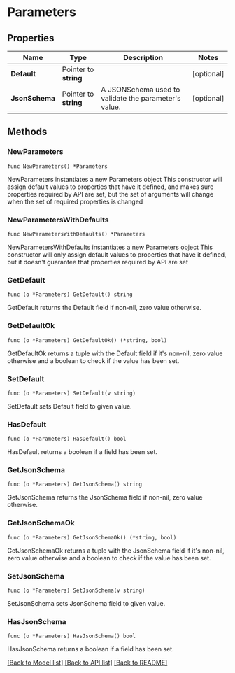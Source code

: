 # Parameters

## Properties

Name | Type | Description | Notes
------------ | ------------- | ------------- | -------------
**Default** | Pointer to **string** |  | [optional] 
**JsonSchema** | Pointer to **string** | A JSONSchema used to validate the parameter&#39;s value. | [optional] 

## Methods

### NewParameters

`func NewParameters() *Parameters`

NewParameters instantiates a new Parameters object
This constructor will assign default values to properties that have it defined,
and makes sure properties required by API are set, but the set of arguments
will change when the set of required properties is changed

### NewParametersWithDefaults

`func NewParametersWithDefaults() *Parameters`

NewParametersWithDefaults instantiates a new Parameters object
This constructor will only assign default values to properties that have it defined,
but it doesn't guarantee that properties required by API are set

### GetDefault

`func (o *Parameters) GetDefault() string`

GetDefault returns the Default field if non-nil, zero value otherwise.

### GetDefaultOk

`func (o *Parameters) GetDefaultOk() (*string, bool)`

GetDefaultOk returns a tuple with the Default field if it's non-nil, zero value otherwise
and a boolean to check if the value has been set.

### SetDefault

`func (o *Parameters) SetDefault(v string)`

SetDefault sets Default field to given value.

### HasDefault

`func (o *Parameters) HasDefault() bool`

HasDefault returns a boolean if a field has been set.

### GetJsonSchema

`func (o *Parameters) GetJsonSchema() string`

GetJsonSchema returns the JsonSchema field if non-nil, zero value otherwise.

### GetJsonSchemaOk

`func (o *Parameters) GetJsonSchemaOk() (*string, bool)`

GetJsonSchemaOk returns a tuple with the JsonSchema field if it's non-nil, zero value otherwise
and a boolean to check if the value has been set.

### SetJsonSchema

`func (o *Parameters) SetJsonSchema(v string)`

SetJsonSchema sets JsonSchema field to given value.

### HasJsonSchema

`func (o *Parameters) HasJsonSchema() bool`

HasJsonSchema returns a boolean if a field has been set.


[[Back to Model list]](../README.md#documentation-for-models) [[Back to API list]](../README.md#documentation-for-api-endpoints) [[Back to README]](../README.md)


